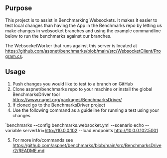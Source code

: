 ## Purpose

This project is to assist in Benchmarking Websockets.
It makes it easier to test local changes than having the App in the Benchmarks repo by letting us make changes in websocket branches and using the example commandline below to run the benchmarks against our branches.

The WebsocketWorker that runs against this server is located at https://github.com/aspnet/benchmarks/blob/main/src/WebsocketClient/Program.cs.

## Usage

1. Push changes you would like to test to a branch on GitHub
2. Clone aspnet/benchmarks repo to your machine or install the global BenchmarksDriver tool https://www.nuget.org/packages/BenchmarksDriver/
3. If cloned go to the BenchmarksDriver project
4. Use the following command as a guideline for running a test using your changes

`benchmarks --config benchmarks.websocket.yml --scenario echo --variable serverUri=http://10.0.0.102 --load.endpoints http://10.0.0.102:5001

5. For more info/commands see https://github.com/aspnet/benchmarks/blob/main/src/BenchmarksDriver2/README.md
